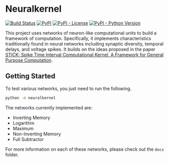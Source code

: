 # Neuralkernel
[![Build Status](https://travis-ci.com/nstebbins/benosman-models.svg?token=wq8kpkt8TaRN17x6BNtj&branch=master)](https://travis-ci.com/nstebbins/benosman-models)
[![PyPI](https://img.shields.io/pypi/v/neuralkernel.svg)](https://pypi.python.org/pypi/neuralkernel)
[![PyPI - License](https://img.shields.io/pypi/l/neuralkernel.svg)](https://pypi.python.org/pypi/neuralkernel)
[![PyPI - Python Version](https://img.shields.io/pypi/pyversions/neuralkernel.svg)](https://pypi.python.org/pypi/neuralkernel)

This project uses networks of neuron-like computational units to build a framework of computation. Specifically, it implements characteristics traditionally found in neural networks including synaptic diversity, temporal delays, and voltage spikes. It builds on the ideas proposed in the paper [STICK: Spike Time Interval Computational Kernel, A Framework for General Purpose Computation](https://arxiv.org/abs/1507.06222).

## Getting Started

To test various networks, you just need to run the following.

```bash
python -m neuralkernel
```

The networks currently implemented are:

* Inverting Memory
* Logarithm
* Maximum
* Non-Inverting Memory
* Full Subtractor

For more information on each of these networks, please check out the `docs` folder. 
